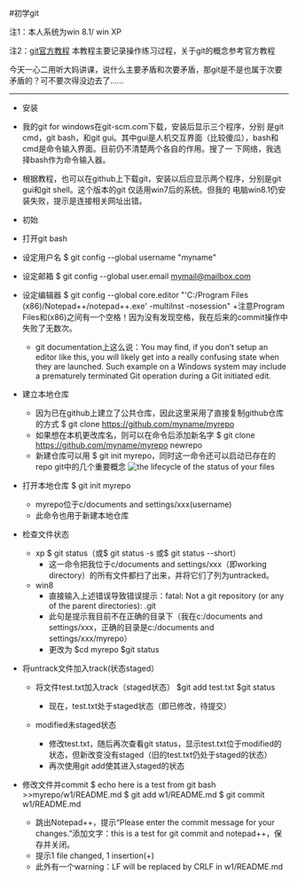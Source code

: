 #初学git

注1：本人系统为win 8.1/ win XP

注2：[git官方教程](https://git-scm.com/book/en/)
本教程主要记录操作练习过程，关于git的概念参考官方教程

今天一心二用听大妈讲课，说什么主要矛盾和次要矛盾，那git是不是也属于次要矛盾的？可不要次得没边去了……

---

+ 安装

 + 我的git for windows在git-scm.com下载，安装后显示三个程序，分别
是git cmd，git bash，和git gui。其中gui是人机交互界面（比较傻瓜），bash和cmd是命令输入界面。目前仍不清楚两个各自的作用。搜了一
下网络，我选择bash作为命令输入器。

 + 根据教程，也可以在github上下载git，安装以后应显示两个程序，分别是git gui和git shell。这个版本的git 仅适用win7后的系统。但我的
电脑win8.1仍安装失败，提示是连接相关网址出错。

+ 初始

 + 打开git bash

 + 设定用户名
        $ git config --global username "myname"

 + 设定邮箱
        $ git config --global user.email mymail@mailbox.com
 + 设定编辑器
        $ git config --global core.editor "'C:/Program Files (x86)/Notepad++/notepad++.exe' -multiInst -nosession"
   +注意Program Files和(x86)之间有一个空格！因为没有发现空格，我在后来的commit操作中失败了无数次。
   + git documentation上这么说：You may find, if you don’t setup an editor like this, you will likely get into a really confusing state when they are launched. Such example on a Windows system may include a prematurely terminated Git operation during a Git initiated edit.

 + 建立本地仓库
   + 因为已在github上建立了公共仓库，因此这里采用了直接复制github仓库的方式
            $ git clone https://github.com/myname/myrepo
   + 如果想在本机更改库名，则可以在命令后添加新名字
            $ git clone https://github.com/myname/myrepo newrepo
   + 新建仓库可以用 $ git init myrepo，同时这一命令还可以启动已存在的repo
git中的几个重要概念
![the lifecycle of the status of your files](https://git-scm.com/book/en/v2/book/02-git-basics/images/lifecycle.png)

+ 打开本地仓库
		$ git init myrepo
   + myrepo位于c/documents and settings/xxx(username)
   + 此命令也用于新建本地仓库
+ 检查文件状态
  + xp
		$ git status（或$ git status -s 或$ git status --short）
    + 这一命令把我位于c/documents and settings/xxx（即working directory）的所有文件都扫了出来，并将它们了列为untracked。
  + win8
    + 直接输入上述错误导致错误提示：fatal: Not a git repository (or any of the parent directories): .git
    + 此句是提示我目前不在正确的目录下（我在c:/documents and settings/xxx，正确的目录是c:/documents and settings/xxx/myrepo）
    + 更改为
			$cd myrepo
			$git status
+ 将untrack文件加入track(状态staged）
  + 将文件test.txt加入track（staged状态）
		$git add test.txt
		$git status 
     + 现在，test.txt处于staged状态（即已修改，待提交）
   
  + modified未staged状态
    + 修改test.txt，随后再次查看git status，显示test.txt位于modified的状态，但新改变没有staged（旧的test.txt仍处于staged的状态）
    + 再次使用git add使其进入staged的状态
			
+ 修改文件并commit
        $ echo here is a test from git bash >>myrepo/w1/README.md 
        $ git add w1/README.md
        $ git commit w1/README.md
  + 跳出Notepad++，提示“Please enter the commit message for your changes.”添加文字：this is a test for git commit and notepad++，保存并关闭。
  + 提示1 file changed, 1 insertion(+)
  + 此外有一个warning：LF will be replaced by CRLF in w1/README.md